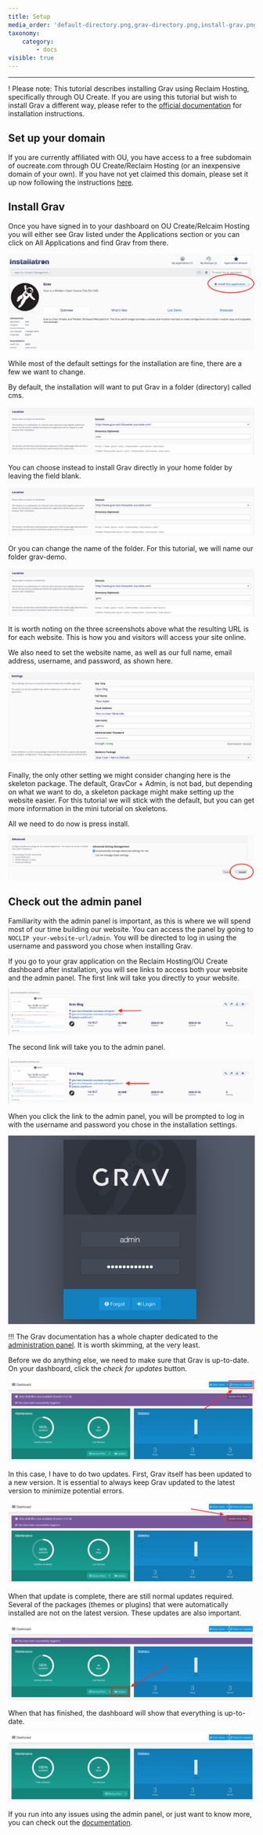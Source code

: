 ```yaml
---
title: Setup
media_order: 'default-directory.png,grav-directory.png,install-grav.png,installation-settings.png,no-directory.png,to-admin-panel.png,to-website.png,installatron-grav.png,admin-login.png,check-for-updates.png,fully-updated.png,update.png,update-grav.png'
taxonomy:
    category:
        - docs
visible: true
---
```


---

! Please note: This tutorial describes installing Grav using Reclaim Hosting, specifically through OU Create. If you are using this tutorial but wish to install Grav a different way, please refer to the [official documentation](https://learn.getgrav.org/16/basics/installation) for installation instructions.

## Set up your domain

If you are currently affiliated with OU, you have access to a free subdomain of oucreate.com through OU Create/Reclaim Hosting (or an inexpensive domain of your own). If you have not yet claimed this domain, please set it up now following the instructions [here](https://create.ou.edu/docs/getting-started/signing-up/).

## Install Grav

Once you have signed in to your dashboard on OU Create/Relcaim Hosting you will either see Grav listed under the Applications section or you can click on All Applications and find Grav from there.

![install button](./installatron-grav.png)

While most of the default settings for the installation are fine, there are a few we want to change.

By default, the installation will want to put Grav in a folder (directory) called cms.

![default installation directory](./default-directory.png)

You can choose instead to install Grav directly in your home folder by leaving the field blank.

![no installation directory](./no-directory.png)

Or you can change the name of the folder. For this tutorial, we will name our folder grav-demo.

![named installation directory](./grav-directory.png)

It is worth noting on the three screenshots above what the resulting URL is for each website. This is how you and visitors will access your site online.

We also need to set the website name, as well as our full name, email address, username, and password, as shown here.

![settings](./installation-settings.png)

Finally, the only other setting we might consider changing here is the skeleton package. The default, GravCor + Admin, is not bad, but depending on what we want to do, a skeleton package might make setting up the website easier. For this tutorial we will stick with the default, but you can get more information in the mini tutorial on skeletons.

All we need to do now is press install.

![install grav](install-grav.png)

## Check out the admin panel

Familiarity with the admin panel is important, as this is where we will spend most of our time building our website. You can access the panel by going to `NOCLIP your-website-url/admin`. You will be directed to log in using the username and password you chose when installing Grav.

If you go to your grav application on the Reclaim Hosting/OU Create dashboard after installation, you will see links to access both your website and the admin panel. The first link will take you directly to your website.

![link to website](to-website.png)

The second link will take you to the admin panel.

![link to admin panel](to-admin-panel.png)

When you click the link to the admin panel, you will be prompted to log in with the username and password you chose in the installation settings.

![admin panel login](admin-login.png)

!!! The Grav documentation has a whole chapter dedicated to the [administration panel](https://learn.getgrav.org/16/admin-panel). It is worth skimming, at the very least.

Before we do anything else, we need to make sure that Grav is up-to-date. On your dashboard, click the _check for updates_ button.

![check for updates button](check-for-updates.png)

In this case, I have to do two updates. First, Grav itself has been updated to a new version. It is essential to always keep Grav updated to the latest version to minimize potential errors.

![update grav](update-grav.png)

When that update is complete, there are still normal updates required. Several of the packages (themes or plugins) that were automatically installed are not on the latest version. These updates are also important.

![update other packages](update.png)

When that has finished, the dashboard will show that everything is up-to-date.

![fully updated dashboard](fully-updated.png)

If you run into any issues using the admin panel, or just want to know more, you can check out the [documentation](https://learn.getgrav.org/16/admin-panel).